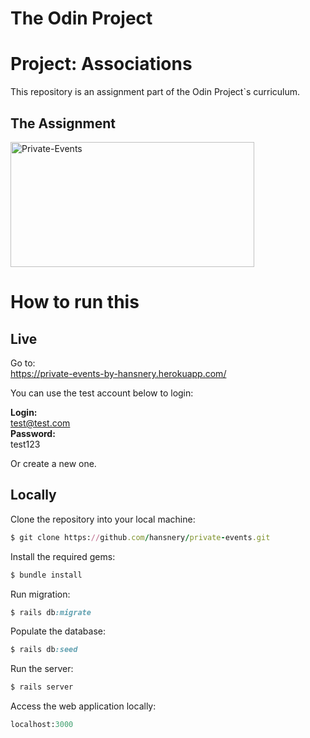 # The Odin Project
# Project: Associations
This repository is an assignment part of the Odin Project`s curriculum.
## The Assignment
<p float = 'left'>
  <img src="https://user-images.githubusercontent.com/19158296/124976303-73f7a580-e005-11eb-9369-d1933ecb7d66.jpg" alt="Private-Events" width="390" height="200">
</p>

# How to run this

## Live
Go to:  
https://private-events-by-hansnery.herokuapp.com/  

You can use the test account below to login:  

**Login:**  
test@test.com  
**Password:**  
test123  

Or create a new one.
## Locally
Clone the repository into your local machine:

```ruby
$ git clone https://github.com/hansnery/private-events.git
```

Install the required gems:

```ruby
$ bundle install
```

Run migration:

```ruby
$ rails db:migrate
```

Populate the database:

```ruby
$ rails db:seed
```

Run the server:

```ruby
$ rails server
```

Access the web application locally:

```ruby
localhost:3000
```
